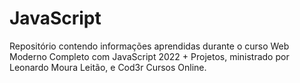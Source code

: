 # JavaScript
Repositório contendo informações aprendidas durante o curso Web Moderno Completo com JavaScript 2022 + Projetos, ministrado por Leonardo Moura Leitão, e Cod3r Cursos Online.
